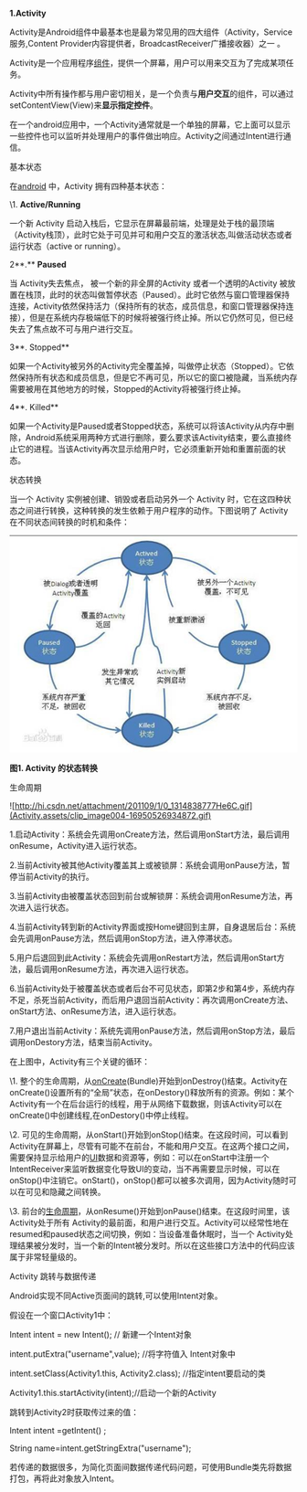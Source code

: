 **1.Activity**

Activity是Android组件中最基本也是最为常见用的四大组件（Activity，Service服务,Content Provider内容提供者，BroadcastReceiver广播接收器）之一 。

Activity是一个应用程序[组件](http://baike.baidu.com/view/379950.htm)，提供一个屏幕，用户可以用来交互为了完成某项任务。

Activity中所有操作都与用户密切相关，是一个负责与**用户交互**的组件，可以通过setContentView(View)来**显示指定控件**。

在一个android应用中，一个Activity通常就是一个单独的屏幕，它上面可以显示一些控件也可以监听并处理用户的事件做出响应。Activity之间通过Intent进行通信。

基本状态

在[android](http://baike.baidu.com/subview/1241829/9322617.htm) 中，Activity 拥有四种基本状态：

\1.  **Active/Running**

一个新 Activity 启动入栈后，它显示在屏幕最前端，处理是处于栈的最顶端（Activity栈顶），此时它处于可见并可和用户交互的激活状态,叫做活动状态或者运行状态（active or running）。

2**.** **Paused**

当 Activity失去焦点， 被一个新的非全屏的Activity 或者一个透明的Activity 被放置在栈顶，此时的状态叫做暂停状态（Paused）。此时它依然与窗口管理器保持连接，Activity依然保持活力（保持所有的状态，成员信息，和窗口管理器保持连接），但是在系统内存极端低下的时候将被强行终止掉。所以它仍然可见，但已经失去了焦点故不可与用户进行交互。

3**. Stopped**

如果一个Activity被另外的Activity完全覆盖掉，叫做停止状态（Stopped）。它依然保持所有状态和成员信息，但是它不再可见，所以它的窗口被隐藏，当系统内存需要被用在其他地方的时候，Stopped的Activity将被强行终止掉。

4**. Killed**

如果一个Activity是Paused或者Stopped状态，系统可以将该Activity从内存中删除，Android系统采用两种方式进行删除，要么要求该Activity结束，要么直接终止它的进程。当该Activity再次显示给用户时，它必须重新开始和重置前面的状态。

状态转换

当一个 Activity 实例被创建、销毁或者启动另外一个 Activity 时，它在这四种状态之间进行转换，这种转换的发生依赖于用户程序的动作。下图说明了 Activity 在不同状态间转换的时机和条件：

![img](Activity.assets/clip_image002-16950526934861.jpg)

**图1. Activity 的状态转换**

 

 

 

 

 

 

 

 

 

 

 

 

 

 

 

 

 

 

 

 

 

 

生命周期

 

![http://hi.csdn.net/attachment/201109/1/0_1314838777He6C.gif](Activity.assets/clip_image004-16950526934872.gif)

1.启动Activity：系统会先调用onCreate方法，然后调用onStart方法，最后调用onResume，Activity进入运行状态。

 

2.当前Activity被其他Activity覆盖其上或被锁屏：系统会调用onPause方法，暂停当前Activity的执行。

3.当前Activity由被覆盖状态回到前台或解锁屏：系统会调用onResume方法，再次进入运行状态。

 

4.当前Activity转到新的Activity界面或按Home键回到主屏，自身退居后台：系统会先调用onPause方法，然后调用onStop方法，进入停滞状态。

 

5.用户后退回到此Activity：系统会先调用onRestart方法，然后调用onStart方法，最后调用onResume方法，再次进入运行状态。

 

6.当前Activity处于被覆盖状态或者后台不可见状态，即第2步和第4步，系统内存不足，杀死当前Activity，而后用户退回当前Activity：再次调用onCreate方法、onStart方法、onResume方法，进入运行状态。

 

7.用户退出当前Activity：系统先调用onPause方法，然后调用onStop方法，最后调用onDestory方法，结束当前Activity。

 

在上图中，Activity有三个关键的循环：

\1. 整个的生命周期，从[onCreate](http://baike.baidu.com/view/2270482.htm)(Bundle)开始到onDestroy()结束。Activity在onCreate()设置所有的“全局”状态，在onDestory()释放所有的资源。例如：某个Activity有一个在后台运行的线程，用于从网络下载数据，则该Activity可以在onCreate()中创建线程,在onDestory()中停止线程。

\2. 可见的生命周期，从onStart()开始到onStop()结束。在这段时间，可以看到Activity在屏幕上，尽管有可能不在前台，不能和用户交互。在这两个接口之间，需要保持显示给用户的[UI](http://baike.baidu.com/view/20302.htm)数据和资源等，例如：可以在onStart中注册一个IntentReceiver来监听数据变化导致UI的变动，当不再需要显示时候，可以在onStop()中注销它。onStart()，onStop()都可以被多次调用，因为Activity随时可以在可见和隐藏之间转换。

\3. 前台的[生命周期](http://baike.baidu.com/view/555124.htm)，从onResume()开始到onPause()结束。在这段时间里，该Activity处于所有 Activity的最前面，和用户进行交互。Activity可以经常性地在resumed和paused状态之间切换，例如：当设备准备休眠时，当一个 Activity处理结果被分发时，当一个新的Intent被分发时。所以在这些接口方法中的代码应该属于非常轻量级的。

 

Activity 跳转与数据传递

 

Android实现不同Active页面间的跳转,可以使用Intent对象。

假设在一个窗口Activity1中：

Intent intent = new Intent(); // 新建一个Intent对象

intent.putExtra("username",value); //将字符值入 Intent对象中

intent.setClass(Activity1.this, Activity2.class); //指定intent要启动的类

 Activity1.this.startActivity(intent);//启动一个新的Activity 

 

跳转到Activity2时获取传过来的值：   

Intent intent =getIntent() ;

String name=intent.getStringExtra("username"); 

 

若传递的数据很多，为简化页面间数据传递代码问题，可使用Bundle类先将数据打包，再将此对象放入Intent。

 

 